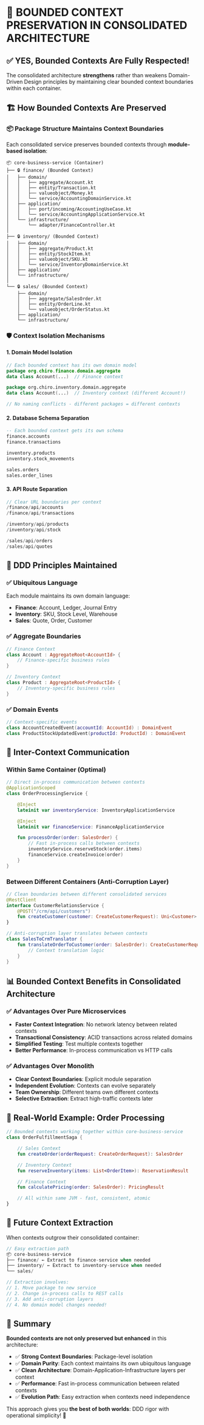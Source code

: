 # 🎯 BOUNDED CONTEXT PRESERVATION IN CONSOLIDATED ARCHITECTURE

## ✅ **YES, Bounded Contexts Are Fully Respected!**

The consolidated architecture **strengthens** rather than weakens Domain-Driven Design principles by maintaining clear bounded context boundaries within each container.

## 🏗️ **How Bounded Contexts Are Preserved**

### 📦 **Package Structure Maintains Context Boundaries**

Each consolidated service preserves bounded contexts through **module-based isolation**:

```
📦 core-business-service (Container)
├── 🔒 finance/ (Bounded Context)
│   ├── domain/
│   │   ├── aggregate/Account.kt
│   │   ├── entity/Transaction.kt
│   │   ├── valueobject/Money.kt
│   │   └── service/AccountingDomainService.kt
│   ├── application/
│   │   ├── port/incoming/AccountingUseCase.kt
│   │   └── service/AccountingApplicationService.kt
│   └── infrastructure/
│       └── adapter/FinanceController.kt
│
├── 🔒 inventory/ (Bounded Context)
│   ├── domain/
│   │   ├── aggregate/Product.kt
│   │   ├── entity/StockItem.kt
│   │   ├── valueobject/SKU.kt
│   │   └── service/InventoryDomainService.kt
│   ├── application/
│   └── infrastructure/
│
└── 🔒 sales/ (Bounded Context)
    ├── domain/
    │   ├── aggregate/SalesOrder.kt
    │   ├── entity/OrderLine.kt
    │   └── valueobject/OrderStatus.kt
    ├── application/
    └── infrastructure/
```

### 🛡️ **Context Isolation Mechanisms**

#### 1. **Domain Model Isolation**

```kotlin
// Each bounded context has its own domain model
package org.chiro.finance.domain.aggregate
data class Account(...)  // Finance context

package org.chiro.inventory.domain.aggregate
data class Account(...)  // Inventory context (different Account!)

// No naming conflicts - different packages = different contexts
```

#### 2. **Database Schema Separation**

```sql
-- Each bounded context gets its own schema
finance.accounts
finance.transactions

inventory.products
inventory.stock_movements

sales.orders
sales.order_lines
```

#### 3. **API Route Separation**

```kotlin
// Clear URL boundaries per context
/finance/api/accounts
/finance/api/transactions

/inventory/api/products
/inventory/api/stock

/sales/api/orders
/sales/api/quotes
```

## 🎯 **DDD Principles Maintained**

### ✅ **Ubiquitous Language**

Each module maintains its own domain language:

-   **Finance**: Account, Ledger, Journal Entry
-   **Inventory**: SKU, Stock Level, Warehouse
-   **Sales**: Quote, Order, Customer

### ✅ **Aggregate Boundaries**

```kotlin
// Finance Context
class Account : AggregateRoot<AccountId> {
    // Finance-specific business rules
}

// Inventory Context
class Product : AggregateRoot<ProductId> {
    // Inventory-specific business rules
}
```

### ✅ **Domain Events**

```kotlin
// Context-specific events
class AccountCreatedEvent(accountId: AccountId) : DomainEvent
class ProductStockUpdatedEvent(productId: ProductId) : DomainEvent
```

## 🔄 **Inter-Context Communication**

### **Within Same Container (Optimal)**

```kotlin
// Direct in-process communication between contexts
@ApplicationScoped
class OrderProcessingService {

    @Inject
    lateinit var inventoryService: InventoryApplicationService

    @Inject
    lateinit var financeService: FinanceApplicationService

    fun processOrder(order: SalesOrder) {
        // Fast in-process calls between contexts
        inventoryService.reserveStock(order.items)
        financeService.createInvoice(order)
    }
}
```

### **Between Different Containers (Anti-Corruption Layer)**

```kotlin
// Clean boundaries between different consolidated services
@RestClient
interface CustomerRelationsService {
    @POST("/crm/api/customers")
    fun createCustomer(customer: CreateCustomerRequest): Uni<Customer>
}

// Anti-corruption layer translates between contexts
class SalesToCrmTranslator {
    fun translateOrderToCustomer(order: SalesOrder): CreateCustomerRequest {
        // Context translation logic
    }
}
```

## 📊 **Bounded Context Benefits in Consolidated Architecture**

### ✅ **Advantages Over Pure Microservices**

-   **Faster Context Integration**: No network latency between related contexts
-   **Transactional Consistency**: ACID transactions across related domains
-   **Simplified Testing**: Test multiple contexts together
-   **Better Performance**: In-process communication vs HTTP calls

### ✅ **Advantages Over Monolith**

-   **Clear Context Boundaries**: Explicit module separation
-   **Independent Evolution**: Contexts can evolve separately
-   **Team Ownership**: Different teams own different contexts
-   **Selective Extraction**: Extract high-traffic contexts later

## 🎯 **Real-World Example: Order Processing**

```kotlin
// Bounded contexts working together within core-business-service
class OrderFulfillmentSaga {

    // Sales Context
    fun createOrder(orderRequest: CreateOrderRequest): SalesOrder

    // Inventory Context
    fun reserveInventory(items: List<OrderItem>): ReservationResult

    // Finance Context
    fun calculatePricing(order: SalesOrder): PricingResult

    // All within same JVM - fast, consistent, atomic
}
```

## 🚀 **Future Context Extraction**

When contexts outgrow their consolidated container:

```kotlin
// Easy extraction path
📦 core-business-service
├── finance/ ← Extract to finance-service when needed
├── inventory/ ← Extract to inventory-service when needed
└── sales/

// Extraction involves:
// 1. Move package to new service
// 2. Change in-process calls to REST calls
// 3. Add anti-corruption layers
// 4. No domain model changes needed!
```

## 🎉 **Summary**

**Bounded contexts are not only preserved but enhanced** in this architecture:

-   ✅ **Strong Context Boundaries**: Package-level isolation
-   ✅ **Domain Purity**: Each context maintains its own ubiquitous language
-   ✅ **Clean Architecture**: Domain-Application-Infrastructure layers per context
-   ✅ **Performance**: Fast in-process communication between related contexts
-   ✅ **Evolution Path**: Easy extraction when contexts need independence

This approach gives you **the best of both worlds**: DDD rigor with operational simplicity! 🎯
